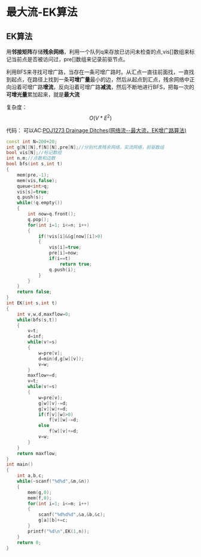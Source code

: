 # 最大流-EK算法

## EK算法

用**邻接矩阵**存储**残余网络**，利用一个队列q来存放已访问未检查的点,vis[]数组来标记当前点是否被访问过，pre[]数组来记录前驱节点。

利用BFS来寻找可增广路，当存在一条可增广路时。从汇点一直往前面找，一直找到起点，在路径上找到一条**可增广量**最小的边，然后从起点到汇点，残余网络中正向沿着可增广路**增流**，反向沿着可增广路**减流**，然后不断地进行BFS，把每一次的**可增光量**累加起来，就是**最大流**

复杂度：$$O(V*E^2)$$

代码：
可以AC:[POJ1273 Drainage Ditches(网络流--最大流，EK增广路算法)](http://blog.csdn.net/riba2534/article/details/78933513)
```cpp
const int N=200+20;
int g[N][N],f[N][N],pre[N];//分别代表残余网络，实流网络，前驱数组
bool vis[N];//标记数组
int n,m;//点数和边数
bool bfs(int s,int t)
{
    mem(pre,-1);
    mem(vis,false);
    queue<int>q;
    vis[s]=true;
    q.push(s);
    while(!q.empty())
    {
        int now=q.front();
        q.pop();
        for(int i=1; i<=n; i++)
        {
            if(!vis[i]&&g[now][i]>0)
            {
                vis[i]=true;
                pre[i]=now;
                if(i==t)
                    return true;
                q.push(i);
            }
        }
    }
    return false;
}
int EK(int s,int t)
{
    int v,w,d,maxflow=0;
    while(bfs(s,t))
    {
        v=t;
        d=inf;
        while(v!=s)
        {
            w=pre[v];
            d=min(d,g[w][v]);
            v=w;
        }
        maxflow+=d;
        v=t;
        while(v!=s)
        {
            w=pre[v];
            g[w][v]-=d;
            g[v][w]+=d;
            if(f[v][w]>0)
                f[v][w]-=d;
            else
                f[w][v]+=d;
            v=w;
        }
    }
    return maxflow;
}
int main()
{
    int a,b,c;
    while(~scanf("%d%d",&m,&n))
    {
        mem(g,0);
        mem(f,0);
        for(int i=1; i<=m; i++)
        {
            scanf("%d%d%d",&a,&b,&c);
            g[a][b]+=c;
        }
        printf("%d\n",EK(1,n));
    }
    return 0;
}
```

